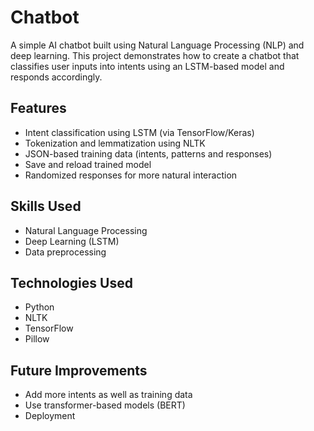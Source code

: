 
# Chatbot

A simple AI chatbot built using Natural Language Processing (NLP) and deep learning. This project demonstrates how to create a chatbot that classifies user inputs into intents using an LSTM-based model and responds accordingly.


## Features

- Intent classification using LSTM (via TensorFlow/Keras)
- Tokenization and lemmatization using NLTK
- JSON-based training data (intents, patterns and responses)
- Save and reload trained model
- Randomized responses for more natural interaction


## Skills Used

- Natural Language Processing
- Deep Learning (LSTM)
- Data preprocessing


## Technologies Used

- Python
- NLTK
- TensorFlow
- Pillow


## Future Improvements

- Add more intents as well as training data
- Use transformer-based models (BERT)
- Deployment

